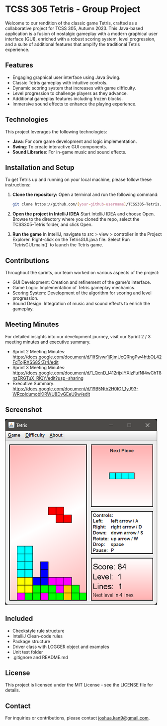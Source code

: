 # TCSS 305 Tetris - Group Project

Welcome to our rendition of the classic game Tetris, crafted as a collaborative project for TCSS 305, Autumn 2023. This Java-based application is a fusion of nostalgic gameplay with a modern graphical user interface (GUI), enriched with a robust scoring system, level progression, and a suite of additional features that amplify the traditional Tetris experience.

## Features

- Engaging graphical user interface using Java Swing.
- Classic Tetris gameplay with intuitive controls.
- Dynamic scoring system that increases with game difficulty.
- Level progression to challenge players as they advance.
- Additional gameplay features including frozen blocks.
- Immersive sound effects to enhance the playing experience.

## Technologies

This project leverages the following technologies:

- **Java**: For core game development and logic implementation.
- **Swing**: To create interactive GUI components.
- **Sound Libraries**: For in-game music and sound effects.

## Installation and Setup

To get Tetris up and running on your local machine, please follow these instructions:

1. **Clone the repository:**
   Open a terminal and run the following command:
   
   ```bash
   git clone https://github.com/[your-github-username]/TCSS305-Tetris.git
   ```
2. **Open the project in IntelliJ IDEA**
   Start IntelliJ IDEA and choose Open.
   Browse to the directory where you cloned the repo, select the TCSS305-Tetris folder, and click Open.

3. **Run the game**
   In IntelliJ, navigate to src > view > controller in the Project Explorer.
   Right-click on the TetrisGUI.java file.
   Select Run 'TetrisGUI.main()' to launch the Tetris game.

## Contributions

Throughout the sprints, our team worked on various aspects of the project:

- GUI Development: Creation and refinement of the game's interface.
- Game Logic: Implementation of Tetris gameplay mechanics.
- Scoring System: Development of the algorithm for scoring and level progression.
- Sound Design: Integration of music and sound effects to enrich the gameplay.

## Meeting Minutes

For detailed insights into our development journey, visit our Sprint 2 / 3 meeting minutes and executive summary.

- Sprint 2 Meeting Minutes: https://docs.google.com/document/d/1IfSivwr1jRjmUcQRhgPw4htbOL42FdTojRXSS8SrZr4/edit
- Sprint 3 Meeting Minutes: https://docs.google.com/document/d/1_QcnD_l412rijxIYXIzFufNI4wChT8nzERGTuX_RlQY/edit?usp=sharing
- Executive Summary:        https://docs.google.com/document/d/19B5Ntb2H0IOf_1yJ93-WRcpIdumobKiRWU8DvGEeU9w/edit

## Screenshot

![tetrisimg](https://github.com/joshuakan9/Tetris/blob/main/gameScreenshot.png)


## Included

- Checkstyle rule structure
- IntelliJ Clean-code rules
- Package structure
- Driver class with LOGGER object and examples
- Unit test folder
- .gitignore and README.md


## License 

This project is licensed under the MIT License - see the LICENSE file for details.

## Contact

For inquiries or contributions, please contact joshua.kan9@gmail.com.

